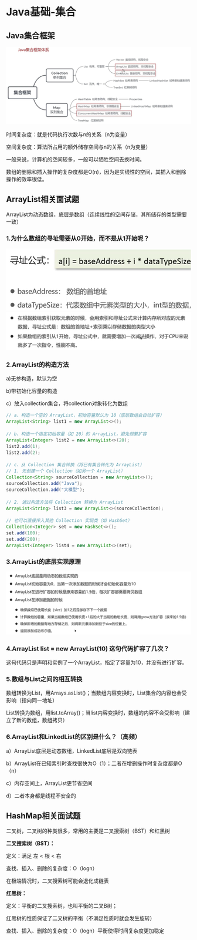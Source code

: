 # Java基础-集合

## Java集合框架

![image-20250813203534111](https://raw.githubusercontent.com/Yzitong/When-Java-meets-LLM/main/images/image-20250813203534111.png)

时间复杂度：就是代码执行次数与n的关系（n为变量）

空间复杂度：算法所占用的额外储存空间与n的关系（n为变量）

一般来说，计算机的空间较多，一般可以牺牲空间去换时间。

数组的删除和插入操作的复杂度都是O(n)，因为是实线性的空间，其插入和删除操作的效率很低。

## ArrayList相关面试题

ArrayList为动态数组，底层是数组（连续线性的空间存储，其所储存的类型需要一致）

### 1.为什么数组的寻址需要从0开始，而不是从1开始呢？

<img src="https://raw.githubusercontent.com/Yzitong/When-Java-meets-LLM/main/images/image-20250813204227997.png" alt="image-20250813204227997" style="zoom:67%;" />

<img src="https://raw.githubusercontent.com/Yzitong/When-Java-meets-LLM/main/images/image-20250813204320745.png" alt="image-20250813204320745" style="zoom: 50%;" />

### 2.ArrayList的构造方法

a)无参构造，默认为空 

b)带初始化容量的构造

c）放入collection集合，将collection对象转化为数组

```java
// a、构造一个空的 ArrayList，初始容量默认为 10（底层数组会自动扩容）
ArrayList<String> list1 = new ArrayList<>();  

// b、构造一个指定初始容量（如 20）的 ArrayList，避免频繁扩容
ArrayList<Integer> list2 = new ArrayList<>(20);  
list2.add(1);  
list2.add(2);  

// c、从 Collection 集合转换（将已有集合转化为 ArrayList）
// 1. 先创建一个 Collection（如另一个 ArrayList）
Collection<String> sourceCollection = new ArrayList<>();  
sourceCollection.add("Java");  
sourceCollection.add("大模型");  

// 2. 通过构造方法将 Collection 转换为 ArrayList
ArrayList<String> list3 = new ArrayList<>(sourceCollection);  

// 也可以直接传入其他 Collection 实现类（如 HashSet）
Collection<Integer> set = new HashSet<>();  
set.add(100);  
set.add(200);  
ArrayList<Integer> list4 = new ArrayList<>(set);  
```



### 3.ArrayList的底层实现原理

![image-20250813205319269](https://raw.githubusercontent.com/Yzitong/When-Java-meets-LLM/main/images/image-20250813205319269.png)

### 4.ArrayList list = new ArrayList(10) 这句代码扩容了几次？

这句代码只是声明和实例了一个ArrayList，指定了容量为10，并没有进行扩容。

 

### 5.数组与List之间的相互转换

数组转换为List，用Arrays.asList()；当数组内容变换时，List集合的内容也会受影响（指向同一地址）

List转换为数组，用list.toArray()；当list内容变换时，数组的内容不会受影响（建立了新的数组，数组拷贝）

 

### 6.ArrayList和LinkedList的区别是什么？（高频）

a）ArrayList底层是动态数组，LinkedList底层是双向链表

b）ArrayList在已知索引时查找很快为O（1）；二者在增删操作时复杂度都是O（n）

c）内存空间上，ArrayList更节省空间

d）二者本身都是线程不安全的



## HashMap相关面试题

二叉树，二叉树的种类很多，常用的主要是二叉搜索树（BST）和红黑树

**二叉搜索树（BST）：**

定义：满足 左 < 根 < 右

查找、插入、删除的复杂度：O（logn）

在极端情况时，二叉搜索树可能会退化成链表

**红黑树：**

定义：平衡的二叉搜索树，也叫平衡的二叉B树；

红黑树的性质保证了二叉树的平衡（不满足性质时就会发生旋转）

查找、插入、删除的复杂度：O（logn）平衡使得时间复杂度更加稳定